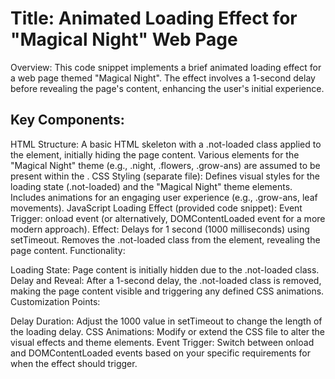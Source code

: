 # Title: Animated Loading Effect for "Magical Night" Web Page

Overview:
This code snippet implements a brief animated loading effect for a web page themed "Magical Night". The effect involves a 1-second delay before revealing the page's content, enhancing the user's initial experience.

## Key Components:

HTML Structure:
A basic HTML skeleton with a .not-loaded class applied to the <body> element, initially hiding the page content.
Various elements for the "Magical Night" theme (e.g., .night, .flowers, .grow-ans) are assumed to be present within the <body>.
CSS Styling (separate file):
Defines visual styles for the loading state (.not-loaded) and the "Magical Night" theme elements.
Includes animations for an engaging user experience (e.g., .grow-ans, leaf movements).
JavaScript Loading Effect (provided code snippet):
Event Trigger: onload event (or alternatively, DOMContentLoaded event for a more modern approach).
Effect:
Delays for 1 second (1000 milliseconds) using setTimeout.
Removes the .not-loaded class from the <body> element, revealing the page content.
Functionality:

Loading State: Page content is initially hidden due to the .not-loaded class.
Delay and Reveal: After a 1-second delay, the .not-loaded class is removed, making the page content visible and triggering any defined CSS animations.
Customization Points:

Delay Duration: Adjust the 1000 value in setTimeout to change the length of the loading delay.
CSS Animations: Modify or extend the CSS file to alter the visual effects and theme elements.
Event Trigger: Switch between onload and DOMContentLoaded events based on your specific requirements for when the effect should trigger.

